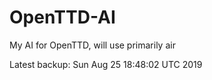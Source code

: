 # OpenTTD-AI
My AI for OpenTTD, will use primarily air

Latest backup: Sun Aug 25 18:48:02 UTC 2019
